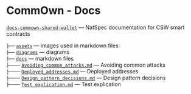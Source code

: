 # CommOwn - Docs


[`docs-commown-shared-wallet`](https://docs-commown-shared-wallet.vercel.app) — NatSpec documentation for CSW smart contracts <br>

`├──` [`assets`](./assets) — images used in markdown files <br>
`├──` [`diagrams`](./diagrams) — diagrams <br>
`├──` [`docs`](./docs) — markdown files <br>
`├────` [`Avoiding_common_attacks.md`](./docs/Avoiding_common_attacks.md) — Avoiding common attacks <br>
`├────` [`Deployed_addresses.md`](./docs/Deployed_addresses.md) — Deployed addresses<br>
`├────` [`Design_pattern_decisions.md`](./docs/Design_pattern_decisions.md) — Design pattern decisions<br>
`├────` [`Test_explication.md`](./docs/Test_explication.md) — Test explication<br>
